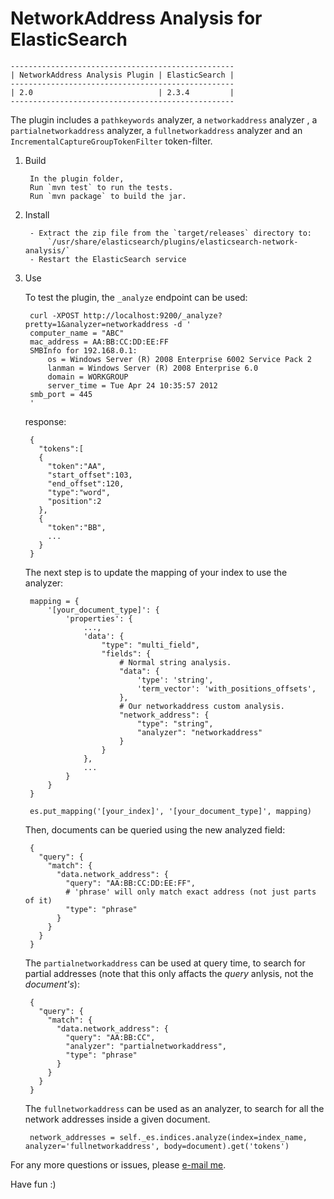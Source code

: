 NetworkAddress Analysis for ElasticSearch
=========================================


    --------------------------------------------------
    | NetworkAddress Analysis Plugin | ElasticSearch |
    --------------------------------------------------
    | 2.0                            | 2.3.4         |
    --------------------------------------------------


The plugin includes a `pathkeywords` analyzer, a `networkaddress` analyzer , a `partialnetworkaddress` analyzer, a `fullnetworkaddress` analyzer 
and an `IncrementalCaptureGroupTokenFilter` token-filter.


1. Build
	
	    In the plugin folder,
	    Run `mvn test` to run the tests.
	    Run `mvn package` to build the jar.

2. Install
	
	    - Extract the zip file from the `target/releases` directory to:
	        `/usr/share/elasticsearch/plugins/elasticsearch-network-analysis/`
    	- Restart the ElasticSearch service
	
3. Use

	To test the plugin, the `_analyze` endpoint can be used:

		curl -XPOST http://localhost:9200/_analyze?pretty=1&analyzer=networkaddress -d '
		computer_name = "ABC"                                                   
		mac_address = AA:BB:CC:DD:EE:FF                                         
		SMBInfo for 192.168.0.1:                                               
			os = Windows Server (R) 2008 Enterprise 6002 Service Pack 2         
			lanman = Windows Server (R) 2008 Enterprise 6.0                     
			domain = WORKGROUP                                                  
			server_time = Tue Apr 24 10:35:57 2012                              
		smb_port = 445                                                          
		'

	 response:

		{
		  "tokens":[
		  {
			"token":"AA",
			"start_offset":103,
			"end_offset":120,
			"type":"word",
			"position":2
		  },
		  {
			"token":"BB",
			...
		  }
		}

	The next step is to update the mapping of your index to use the analyzer:

		mapping = {
			'[your_document_type]': {
				'properties': {
					...,
					'data': {
						"type": "multi_field",
						"fields": {
							# Normal string analysis. 
							"data": {
								'type': 'string',
								'term_vector': 'with_positions_offsets',
							},
							# Our networkaddress custom analysis.
							"network_address": {
								"type": "string",
								"analyzer": "networkaddress"
							}
						}
					},
					...
				}
			}
		}

		es.put_mapping('[your_index]', '[your_document_type]', mapping)

	Then, documents can be queried using the new analyzed field:

		{
		  "query": {
			"match": {
			  "data.network_address": {
				"query": "AA:BB:CC:DD:EE:FF",
				# 'phrase' will only match exact address (not just parts of it)
				"type": "phrase"
			  }
			}
		  }
		}

	The `partialnetworkaddress` can be used at query time, to search for partial addresses (note that this only affacts the *query* anlysis, not the *document's*):

		{
		  "query": {
			"match": {
			  "data.network_address": {
				"query": "AA:BB:CC",
				"analyzer": "partialnetworkaddress",
				"type": "phrase"
			  }
			}
		  }
		}
		
	The `fullnetworkaddress` can be used as an analyzer, to search for all the network addresses inside a given document.

		network_addresses = self._es.indices.analyze(index=index_name, analyzer='fullnetworkaddress', body=document).get('tokens')

For any more questions or issues, please [e-mail me](mailto:ofirbrukner@gmail.com).

Have fun :)
